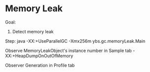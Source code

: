 Memory Leak
==
Goal:
1. Detect memory leak

Step:
java -XX:+UseParallelGC -Xmx256m ybs.gc.memoryLeak.Main

Observe MemoryLeakObject's instance number in Sample tab
-XX:+HeapDumpOnOutOfMemory

Observer Generation in Profile tab